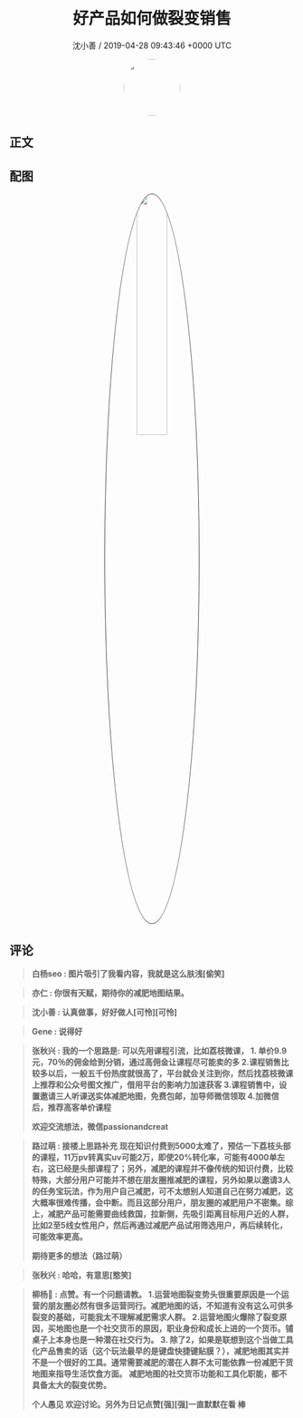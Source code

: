 <h1 align="center">好产品如何做裂变销售</h1>
<p align="center">
    <a>沈小善 / 2019-04-28 09:43:46 &#43;0000 UTC</a>
</p>

<div align="center">
    <img src="https://images.zsxq.com/Fsmuz-CvC1byWqrD9Hc0qirzxmIU?e=1590940799&amp;token=kIxbL07-8jAj8w1n4s9zv64FuZZNEATmlU_Vm6zD:xqKBYdsKKVvJI--mRFFt_WY57S0=" width="100" height="100" style="border:1px solid;border-radius:50%; color:#ffffff"/>
</div>

## 正文

<div>

</div>

## 配图
<div class="image" align="center">

<img src="https://images.zsxq.com/Fi5uCXisiI7RK6U0DyKW5cq9wg6v?imageMogr2/auto-orient/thumbnail/800x/format/jpg/blur/1x0/quality/75&amp;e=1590940799&amp;token=kIxbL07-8jAj8w1n4s9zv64FuZZNEATmlU_Vm6zD:8sUxd2IaCarKX3VjO_1K0YYUE5A=" width="33%" height="33%" style="border:1px solid;border-radius:50%; color:#3c3f41"/>

</div>

## 评论

<div align="left">
<div>

<blockquote >
<span> <strong>白杨seo : 图片吸引了我看内容，我就是这么肤浅[偷笑] </strong></span>
</blockquote>

<blockquote >
<span> <strong>亦仁 : 你很有天赋，期待你的减肥地图结果。 </strong></span>
</blockquote>

<blockquote >
<span> <strong>沈小善 : 认真做事，好好做人[可怜][可怜] </strong></span>
</blockquote>

<blockquote >
<span> <strong>Gene : 说得好 </strong></span>
</blockquote>

<blockquote >
<span> <strong>张秋兴 : 我的一个思路是:
可以先用课程引流，比如荔枝微课，
1. 单价9.9元，70％的佣金给到分销，通过高佣金让课程尽可能卖的多
2.课程销售比较多以后，一般五千份热度就很高了，平台就会关注到你，然后找荔枝微课上推荐和公众号图文推广，借用平台的影响力加速获客
3.课程销售中，设置邀请三人听课送实体减肥地图，免费包邮，加导师微信领取
4.加微信后，推荐高客单价课程

欢迎交流想法，微信passionandcreat </strong></span>
</blockquote>

<blockquote >
<span> <strong>路过萌 : 接楼上思路补充 现在知识付费到5000太难了，预估一下荔枝头部的课程，11万pv转真实uv可能2万，即使20%转化率，可能有4000单左右，这已经是头部课程了；另外，减肥的课程并不像传统的知识付费，比较特殊，大部分用户可能并不想在朋友圈推减肥的课程，另外如果以邀请3人的任务宝玩法，作为用户自己减肥，可不太想别人知道自己在努力减肥，这大概率很难传播，会中断。而且这部分用户，朋友圈的减肥用户不密集。综上，减肥产品可能需要曲线救国，拉新侧，先吸引距离目标用户近的人群，比如2至5线女性用户，然后再通过减肥产品试用筛选用户，再后续转化，可能效率更高。

期待更多的想法（路过萌） </strong></span>
</blockquote>

<blockquote >
<span> <strong>张秋兴 : 哈哈，有意思[憨笑] </strong></span>
</blockquote>

<blockquote >
<span> <strong>柳杨🐏 : 点赞。有一个问题请教。
1.运营地图裂变势头很重要原因是一个运营的朋友圈必然有很多运营同行。减肥地图的话，不知道有没有这么可供多裂变的基础，可能我太不理解减肥需求人群。
2.运营地图火爆除了裂变原因，买地图也是一个社交货币的原因，职业身份和成长上进的一个货币。铺桌子上本身也是一种潜在社交行为。
3. 除了2，如果是联想到这个当做工具化产品售卖的话（这个玩法最早的是键盘快捷键贴膜？），减肥地图其实并不是一个很好的工具。通常需要减肥的潜在人群不太可能依靠一份减肥干货地图来指导生活饮食方面。
减肥地图的社交货币功能和工具化职能，都不具备太大的裂变优势。

个人愚见 欢迎讨论。另外为日记点赞[强][强]一直默默在看 棒 </strong></span>
</blockquote>

</div>
</div>